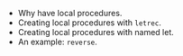 * Why have local procedures.
* Creating local procedures with <code>letrec</code>.
* Creating local procedures with named let.
* An example: <code>reverse</code>.
